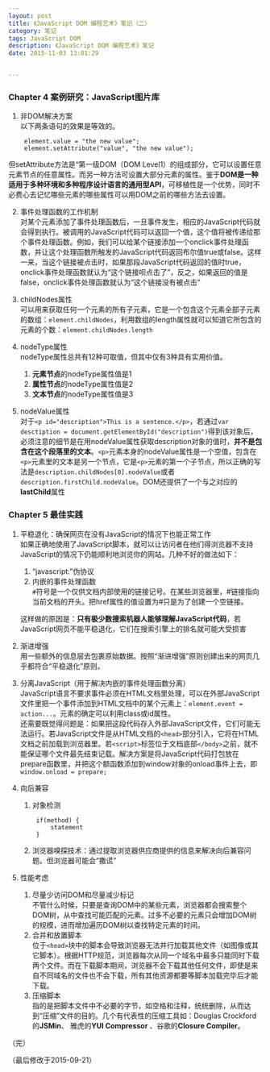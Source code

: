 ```yaml
---
layout: post
title: 《JavaScript DOM 编程艺术》笔记（二）
category: 笔记
tags: JavaScript DOM
description: 《JavaScript DOM 编程艺术》笔记
date: 2015-11-03 13:01:29


---
```


### Chapter 4 案例研究：JavaScript图片库

1. 非DOM解决方案  
以下两条语句的效果是等效的。
	
		element.value = "the new value";
		element.setAttribute("value", "the new value");
		
但setAttribute方法是“第一级DOM（DOM Level1）的组成部分，它可以设置任意元素节点的任意属性。而另一种方法可设置大部分元素的属性。鉴于**DOM是一种适用于多种环境和多种程序设计语言的通用型API**，可移植性是一个优势，同时不必费心去记忆哪些元素的哪些属性可以用DOM之前的哪些方法去设置。

2. 事件处理函数的工作机制  
对某个元素添加了事件处理函数后，一旦事件发生，相应的JavaScript代码就会得到执行。被调用的JavaScript代码可以返回一个值，这个值将被传递给那个事件处理函数。例如，我们可以给某个链接添加一个onclick事件处理函数，并让这个处理函数所触发的JavaScript代码返回布尔值true或false。这样一来，当这个链接被点击时，如果那段JavaScript代码返回的值时true，onclick事件处理函数就认为“这个链接呗点击了”，反之，如果返回的值是false，onclick事件处理函数就认为“这个链接没有被点击”

3. childNodes属性  
可以用来获取任何一个元素的所有子元素，它是一个包含这个元素全部子元素的数组：`element.childNodes`，利用数组的length属性就可以知道它所包含的元素的个数：`element.childNodes.length`

4. nodeType属性  
nodeType属性总共有12种可取值，但其中仅有3种具有实用价值。
	1. **元素节点**的nodeType属性值是1
	2. **属性节点**的nodeType属性值是2
	3. **文本节点**的nodeType属性值是3

5. nodeValue属性  
对于`<p id="description">This is a sentence.</p>`，若通过`var desctiption = document.getElementById("description")`得到该对象后，必须注意的细节是在用nodeValue属性获取description对象的值时，**并不是包含在这个段落里的文本**。`<p>`元素本身的nodeValue属性是一个空值，包含在`<p>`元素里的文本是另一个节点，它是`<p>`元素的第一个子节点，所以正确的写法是`description.childNodes[0].nodeValue`或者`description.firstChild.nodeValue`。DOM还提供了一个与之对应的**lastChild**属性

### Chapter 5 最佳实践

1. 平稳退化：确保网页在没有JavaScript的情况下也能正常工作  
如果正确地使用了JavaScript脚本，就可以让访问者在他们得浏览器不支持JavaScript的情况下仍能顺利地浏览你的网站。几种不好的做法如下：
	1. “javascript:”伪协议
	2. 内嵌的事件处理函数  
		`#`符号是一个仅供文档内部使用的链接记号。在某些浏览器里，\#链接指向当前文档的开头。把href属性的值设置为\#只是为了创建一个空链接。  

	这样做的原因是：**只有极少数搜索机器人能够理解JavaScript代码**，若JavaScript网页不能平稳退化，它们在搜索引擎上的排名就可能大受损害

2. 渐进增强  
用一些额外的信息层去包裹原始数据。按照“渐进增强”原则创建出来的网页几乎都符合“平稳退化”原则。

3. 分离JavaScript（用于解决内嵌的事件处理函数分离）  
JavaScript语言不要求事件必须在HTML文档里处理，可以在外部JavaScript文件里把一个事件添加到HTML文档中的某个元素上：`element.event = action...`。元素的确定可以利用class或id属性。  
还需要既觉得问题是：如果把这段代码存入外部JavaScript文件，它们可能无法运行。若JavaScript文件是从HTML文档的`<head>`部分引入，它将在HTML文档之前加载到浏览器里。若`<script>`标签位于文档底部`</body>`之前，就不能保证哪个文件最先结束记载。解决方案是将JavaScript代码打包放在prepare函数里，并把这个额函数添加到window对象的onload事件上去，即`window.onload = prepare;`

4. 向后兼容
	1. 对象检测  

			if(method) {
				statement
			}
	2. 浏览器嗅探技术：通过提取浏览器供应商提供的信息来解决向后兼容问题。但浏览器可能会“撒谎”

5. 性能考虑
	1. 尽量少访问DOM和尽量减少标记  
	不管什么时候，只要是查询DOM中的某些元素，浏览器都会搜索整个DOM树，从中查找可能匹配的元素。过多不必要的元素只会增加DOM树的规模，进而增加遍历DOM树以查找特定元素的时间。
	2. 合并和放置脚本  
	位于`<head>`块中的脚本会导致浏览器无法并行加载其他文件（如图像或其它脚本）。根据HTTP规范，浏览器每次从同一个域名中最多只能同时下载两个文件。而在下载脚本期间，浏览器不会下载其他任何文件，即使是来自不同域名的文件也不会下载，所有其他资源都要等脚本加载完毕后才能下载。
	3. 压缩脚本  
	指的是把脚本文件中不必要的字节，如空格和注释，统统删除，从而达到“压缩”文件的目的。几个有代表性的压缩工具如：Douglas Crockford的**JSMin**、 雅虎的**YUI Compressor** 、谷歌的**Closure Compiler**。

（完）

（最后修改于2015-09-21）